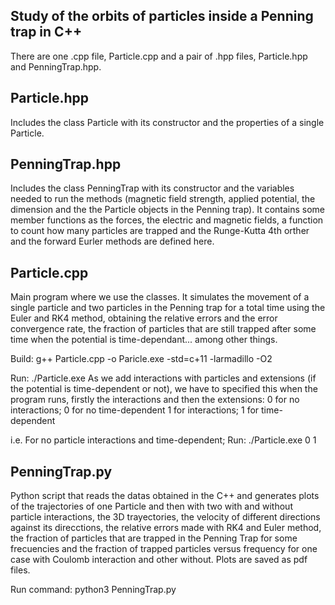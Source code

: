 Study of the orbits of particles inside a Penning trap in C++
---------------------------
There are one .cpp file, Particle.cpp and a pair of .hpp files, Particle.hpp and PenningTrap.hpp.

Particle.hpp
------------
Includes the class Particle with its constructor and the properties of a single Particle.

PenningTrap.hpp
---------------
Includes the class PenningTrap with its constructor and the variables needed to run the methods (magnetic field strength, applied potential, the dimension and the the Particle objects in the Penning trap). It contains some member functions as the forces, the electric and magnetic fields, a function to count how many particles are trapped and the Runge-Kutta 4th orther and the forward Eurler methods are defined here.

Particle.cpp
------------
Main program where we use the classes. It simulates the movement of a single particle and two particles in the Penning trap for a total time using the Euler and RK4 method, obtaining the relative errors and the error convergence rate, the fraction of particles that are still trapped after some time when the potential is time-dependant... among other things.

Build: g++ Particle.cpp -o Paricle.exe -std=c+11 -larmadillo -O2

Run: ./Particle.exe
As we add interactions with particles and extensions (if the potential is time-dependent or not), we have to specified this when the program runs, firstly the interactions and then the extensions:
0 for no interactions; 0 for no time-dependent
1 for interactions; 1 for time-dependent

i.e. For no particle interactions and time-dependent; Run: ./Particle.exe 0 1 

PenningTrap.py
--------------
Python script that reads the datas obtained in the C++ and generates plots of the trajectories of one Particle and then with two with and without particle interactions, the 3D trayectories, the velocity of different directions against its direcctions, the relative errors made with RK4 and Euler method, the fraction of particles that are trapped in the Penning Trap for some frecuencies and the fraction of trapped particles versus frequency for one case with Coulomb interaction and other without. Plots are saved as pdf files.

Run command: python3 PenningTrap.py

